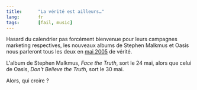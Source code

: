 ```yaml
---
title:      "La vérité est ailleurs…"
lang:       fr
tags:       [fail, music]
---
```


Hasard du calendrier pas forcément bienvenue pour leurs campagnes marketing respectives, les nouveaux albums de Stephen Malkmus et Oasis nous parleront tous les deux en [mai 2005](http://www.gasteroprod.com/agenda/2005/05/43.html) de vérité.

L'album de Stephen Malkmus, *Face the Truth*, sort le 24 mai, alors que celui de Oasis, *Don't Believe the Truth*, sort le 30 mai.

Alors, qui croire ?
